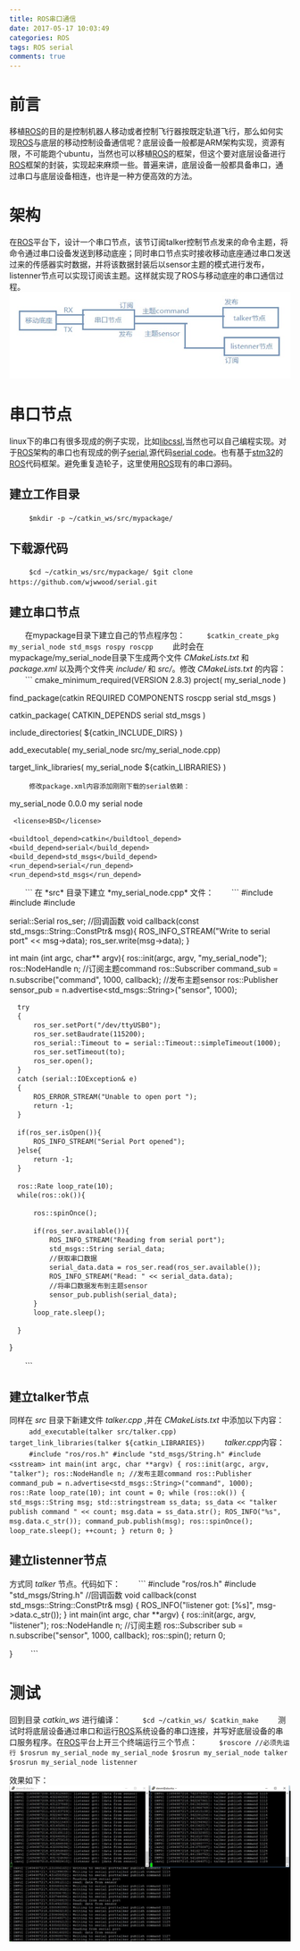 ```yaml
---
title: ROS串口通信
date: 2017-05-17 10:03:49
categories: ROS
tags: ROS serial
comments: true
---
```

# 前言
移植[ROS](http://www.ros.org/)的目的是控制机器人移动或者控制飞行器按既定轨道飞行，那么如何实现[ROS](http://www.ros.org/)与底层的移动控制设备通信呢？底层设备一般都是ARM架构实现，资源有限，不可能跑个ubuntu，当然也可以移植[ROS](http://www.ros.org/)的框架，但这个要对底层设备进行[ROS](http://www.ros.org/)框架的封装，实现起来麻烦一些。普遍来讲，底层设备一般都具备串口，通过串口与底层设备相连，也许是一种方便高效的方法。
<!--more-->
# 架构
在[ROS](http://www.ros.org/)平台下，设计一个串口节点，该节订阅talker控制节点发来的命令主题，将命令通过串口设备发送到移动底座；同时串口节点实时接收移动底座通过串口发送过来的传感器实时数据，并将该数据封装后以sensor主题的模式进行发布，listenner节点可以实现订阅该主题。这样就实现了ROS与移动底座的串口通信过程。![](ros-serial/arch.jpg)
# 串口节点
linux下的串口有很多现成的例子实现，比如[libcssl](https://github.com/mwheels/libcssl),当然也可以自己编程实现。对于[ROS](http://www.ros.org/)架构的串口也有现成的例子[serial](http://wiki.ros.org/serial),源代码[serial code](https://github.com/wjwwood/serial.git)。也有基于[stm32](https://github.com/bosch-ros-pkg/stm32)的[ROS](http://www.ros.org/)代码框架。避免重复造轮子，这里使用[ROS](http://www.ros.org/)现有的串口源码。
## 建立工作目录
　　```
 $mkdir -p ~/catkin_ws/src/mypackage/
　　```
## 下载源代码
　　```
 $cd ~/catkin_ws/src/mypackage/
 $git clone https://github.com/wjwwood/serial.git
　　```
## 建立串口节点
　　在mypackage目录下建立自己的节点程序包：
　　```
 $catkin_create_pkg my_serial_node std_msgs rospy roscpp
　　```
此时会在mypackage/my_serial_node目录下生成两个文件 *CMakeLists.txt* 和 *package.xml* 以及两个文件夹 *include/* 和 *src/*。修改 *CMakeLists.txt* 的内容：
　　```
 cmake_minimum_required(VERSION 2.8.3)
 project( my_serial_node )
 
  find_package(catkin REQUIRED COMPONENTS
     roscpp
     serial
     std_msgs
   )
  
  catkin_package(
    CATKIN_DEPENDS
      serial
      std_msgs
  )
 
  include_directories(
    ${catkin_INCLUDE_DIRS}
  )
 
  add_executable( my_serial_node src/my_serial_node.cpp)
 
  target_link_libraries( my_serial_node
    ${catkin_LIBRARIES}
  )

　　```
修改package.xml内容添加刚刚下载的serial依赖：
　　```
 <?xml version="1.0"?>
   <package>
     <name> my_serial_node</name>
     <version>0.0.0</version>
     <description>my serial node </description>
  
     <license>BSD</license>
 
    <buildtool_depend>catkin</buildtool_depend>
    <build_depend>serial</build_depend>
    <build_depend>std_msgs</build_depend>
    <run_depend>serial</run_depend>
    <run_depend>std_msgs</run_depend>
 
  </package>
　　```
在 *src* 目录下建立 *my_serial_node.cpp* 文件：
　　```
 #include <serial/serial.h>
 #include <std_msgs/String.h>
 #include <std_msgs/Empty.h>
 
 serial::Serial ros_ser;
 //回调函数
 void callback(const std_msgs::String::ConstPtr& msg){
      ROS_INFO_STREAM("Write to serial port" << msg->data);
      ros_ser.write(msg->data);
  }
 
 int main (int argc, char** argv){
      ros::init(argc, argv, "my_serial_node");
      ros::NodeHandle n;
      //订阅主题command
      ros::Subscriber command_sub = n.subscribe("command", 1000, callback);
      //发布主题sensor
      ros::Publisher sensor_pub = n.advertise<std_msgs::String>("sensor", 1000);
 
      try
      {
          ros_ser.setPort("/dev/ttyUSB0");
          ros_ser.setBaudrate(115200);
          ros_serial::Timeout to = serial::Timeout::simpleTimeout(1000);
          ros_ser.setTimeout(to);
          ros_ser.open();
      }
      catch (serial::IOException& e)
      {
          ROS_ERROR_STREAM("Unable to open port ");
          return -1;
      }
 
      if(ros_ser.isOpen()){
          ROS_INFO_STREAM("Serial Port opened");
      }else{
          return -1;
      }
 
      ros::Rate loop_rate(10);
      while(ros::ok()){
 
          ros::spinOnce();
 
          if(ros_ser.available()){
              ROS_INFO_STREAM("Reading from serial port");
              std_msgs::String serial_data;
              //获取串口数据
              serial_data.data = ros_ser.read(ros_ser.available());
              ROS_INFO_STREAM("Read: " << serial_data.data);
              //将串口数据发布到主题sensor
              sensor_pub.publish(serial_data);
          }
          loop_rate.sleep();
 
      }
  }

　　```
## 建立talker节点
同样在 *src* 目录下新建文件 *talker.cpp* ,并在 *CMakeLists.txt* 中添加以下内容：
　　```
 add_executable(talker src/talker.cpp)
 target_link_libraries(talker ${catkin_LIBRARIES})
　　```
*talker.cpp*内容：
　　```
#include "ros/ros.h"
#include "std_msgs/String.h"
#include <sstream>
int main(int argc, char **argv)
{
 ros::init(argc, argv, "talker");
 ros::NodeHandle n;
 //发布主题command
 ros::Publisher command_pub = n.advertise<std_msgs::String>("command", 1000);
 ros::Rate loop_rate(10);
 int count = 0;
 while (ros::ok())
 {
   std_msgs::String msg;
   std::stringstream ss_data;
   ss_data << "talker publish command " << count;
   msg.data = ss_data.str();
   ROS_INFO("%s", msg.data.c_str());
   command_pub.publish(msg);
   ros::spinOnce();
   loop_rate.sleep();
   ++count;
  }
  return 0;
}
　　```
## 建立listenner节点
方式同 *talker* 节点。代码如下：
　　```
#include "ros/ros.h"
#include "std_msgs/String.h"
//回调函数
void callback(const std_msgs::String::ConstPtr& msg)
{
 ROS_INFO("listener got: [%s]", msg->data.c_str());
}
int main(int argc, char **argv)
{
 ros::init(argc, argv, "listener");
 ros::NodeHandle n;
 //订阅主题
 ros::Subscriber sub = n.subscribe("sensor", 1000, callback);
 ros::spin();
 return 0;

}
　　```
# 测试
回到目录 *catkin_ws* 进行编译：
　　```
 $cd ~/catkin_ws/
 $catkin_make
　　```
测试时将底层设备通过串口和运行[ROS](http://www.ros.org/)系统设备的串口连接，并写好底层设备的串口服务程序。在[ROS](http://www.ros.org/)平台上开三个终端运行三个节点：
　　```
 $roscore //必须先运行
 $rosrun my_serial_node my_serial_node
 $rosrun my_serial_node talker
 $rosrun my_serial_node listenner
　　```

效果如下：
![](ros-serial/serial.jpg)

